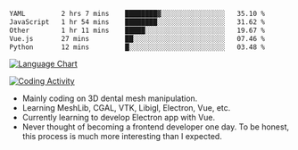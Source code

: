 <!--START_SECTION:waka-->

```txt
YAML         2 hrs 7 mins    ████████▓░░░░░░░░░░░░░░░░   35.10 %
JavaScript   1 hr 54 mins    ████████░░░░░░░░░░░░░░░░░   31.62 %
Other        1 hr 11 mins    █████░░░░░░░░░░░░░░░░░░░░   19.67 %
Vue.js       27 mins         ██░░░░░░░░░░░░░░░░░░░░░░░   07.46 %
Python       12 mins         █░░░░░░░░░░░░░░░░░░░░░░░░   03.48 %
```

<!--END_SECTION:waka-->

<!--START_SECTION:waka_lang_chart_svg-->
[![Language Chart](https://wakatime.com/share/@DYPro_MIKE/13ed6aa1-fa8f-42b5-8fa7-97c58e94375f.svg)](https://wakatime.com)
<!--END_SECTION:waka_lang_chart_svg-->

<!--START_SECTION:waka_coding_activity_svg-->
[![Coding Activity](https://wakatime.com/share/@DYPro_MIKE/2224f81a-edc4-46bb-b59e-25de5147ed15.svg)](https://wakatime.com)
<!--END_SECTION:waka_coding_activity_svg-->

<!--
**0x11111111/0x11111111** is a ✨ _special_ ✨ repository because its `README.md` (this file) appears on your GitHub profile.

Here are some ideas to get you started:

- 🔭 I’m currently working on ...
- 🌱 I’m currently learning ...
- 👯 I’m looking to collaborate on ...
- 🤔 I’m looking for help with ...
- 💬 Ask me about ...
- 📫 How to reach me: ...
- 😄 Pronouns: ...
- ⚡ Fun fact: ...
-->
- Mainly coding on 3D dental mesh manipulation.
- Learning MeshLib, CGAL, VTK, Libigl, Electron, Vue, etc.
- Currently learning to develop Electron app with Vue.
- Never thought of becoming a frontend developer one day. To be honest, this process is much more interesting than I expected.
